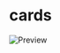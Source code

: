 # cards

![Preview](https://canvas-files-prod.s3.amazonaws.com/uploads/79c3b494-eb46-4efd-96e2-93ba9e1f96c8/Preview.png)

